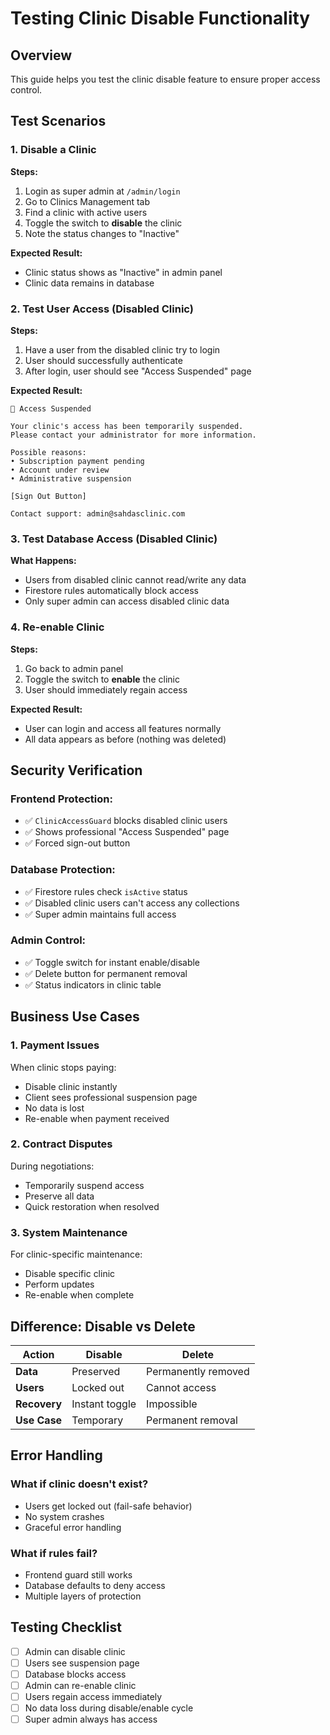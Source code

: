 # Testing Clinic Disable Functionality

## Overview
This guide helps you test the clinic disable feature to ensure proper access control.

## Test Scenarios

### 1. **Disable a Clinic**
**Steps:**
1. Login as super admin at `/admin/login`
2. Go to Clinics Management tab
3. Find a clinic with active users
4. Toggle the switch to **disable** the clinic
5. Note the status changes to "Inactive"

**Expected Result:**
- Clinic status shows as "Inactive" in admin panel
- Clinic data remains in database

### 2. **Test User Access (Disabled Clinic)**
**Steps:**
1. Have a user from the disabled clinic try to login
2. User should successfully authenticate
3. After login, user should see "Access Suspended" page

**Expected Result:**
```
🚫 Access Suspended

Your clinic's access has been temporarily suspended.
Please contact your administrator for more information.

Possible reasons:
• Subscription payment pending
• Account under review  
• Administrative suspension

[Sign Out Button]

Contact support: admin@sahdasclinic.com
```

### 3. **Test Database Access (Disabled Clinic)**
**What Happens:**
- Users from disabled clinic cannot read/write any data
- Firestore rules automatically block access
- Only super admin can access disabled clinic data

### 4. **Re-enable Clinic**
**Steps:**
1. Go back to admin panel
2. Toggle the switch to **enable** the clinic
3. User should immediately regain access

**Expected Result:**
- User can login and access all features normally
- All data appears as before (nothing was deleted)

## Security Verification

### Frontend Protection:
- ✅ `ClinicAccessGuard` blocks disabled clinic users
- ✅ Shows professional "Access Suspended" page
- ✅ Forced sign-out button

### Database Protection:
- ✅ Firestore rules check `isActive` status
- ✅ Disabled clinic users can't access any collections
- ✅ Super admin maintains full access

### Admin Control:
- ✅ Toggle switch for instant enable/disable
- ✅ Delete button for permanent removal
- ✅ Status indicators in clinic table

## Business Use Cases

### 1. **Payment Issues**
When clinic stops paying:
- Disable clinic instantly
- Client sees professional suspension page
- No data is lost
- Re-enable when payment received

### 2. **Contract Disputes**
During negotiations:
- Temporarily suspend access
- Preserve all data
- Quick restoration when resolved

### 3. **System Maintenance**
For clinic-specific maintenance:
- Disable specific clinic
- Perform updates
- Re-enable when complete

## Difference: Disable vs Delete

| Action | Disable | Delete |
|--------|---------|--------|
| **Data** | Preserved | Permanently removed |
| **Users** | Locked out | Cannot access |
| **Recovery** | Instant toggle | Impossible |
| **Use Case** | Temporary | Permanent removal |

## Error Handling

### What if clinic doesn't exist?
- Users get locked out (fail-safe behavior)
- No system crashes
- Graceful error handling

### What if rules fail?
- Frontend guard still works
- Database defaults to deny access
- Multiple layers of protection

## Testing Checklist

- [ ] Admin can disable clinic
- [ ] Users see suspension page
- [ ] Database blocks access
- [ ] Admin can re-enable clinic
- [ ] Users regain access immediately
- [ ] No data loss during disable/enable cycle
- [ ] Super admin always has access 